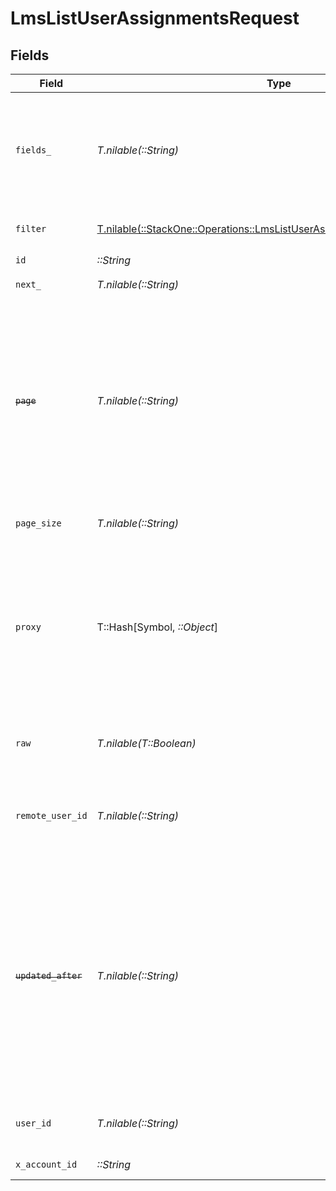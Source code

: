 # LmsListUserAssignmentsRequest


## Fields

| Field                                                                                                                                                                                                              | Type                                                                                                                                                                                                               | Required                                                                                                                                                                                                           | Description                                                                                                                                                                                                        | Example                                                                                                                                                                                                            |
| ------------------------------------------------------------------------------------------------------------------------------------------------------------------------------------------------------------------ | ------------------------------------------------------------------------------------------------------------------------------------------------------------------------------------------------------------------ | ------------------------------------------------------------------------------------------------------------------------------------------------------------------------------------------------------------------ | ------------------------------------------------------------------------------------------------------------------------------------------------------------------------------------------------------------------ | ------------------------------------------------------------------------------------------------------------------------------------------------------------------------------------------------------------------ |
| `fields_`                                                                                                                                                                                                          | *T.nilable(::String)*                                                                                                                                                                                              | :heavy_minus_sign:                                                                                                                                                                                                 | The comma separated list of fields that will be returned in the response (if empty, all fields are returned)                                                                                                       | id,remote_id,user_id,remote_user_id,course_id,remote_course_id,updated_at,created_at,due_date,status,progress,learning_object_type,learning_object_id,remote_learning_object_id,learning_object_external_reference |
| `filter`                                                                                                                                                                                                           | [T.nilable(::StackOne::Operations::LmsListUserAssignmentsQueryParamFilter)](../../models/operations/lmslistuserassignmentsqueryparamfilter.md)                                                                     | :heavy_minus_sign:                                                                                                                                                                                                 | LMS Assignment Filter                                                                                                                                                                                              |                                                                                                                                                                                                                    |
| `id`                                                                                                                                                                                                               | *::String*                                                                                                                                                                                                         | :heavy_check_mark:                                                                                                                                                                                                 | N/A                                                                                                                                                                                                                |                                                                                                                                                                                                                    |
| `next_`                                                                                                                                                                                                            | *T.nilable(::String)*                                                                                                                                                                                              | :heavy_minus_sign:                                                                                                                                                                                                 | The unified cursor                                                                                                                                                                                                 |                                                                                                                                                                                                                    |
| ~~`page`~~                                                                                                                                                                                                         | *T.nilable(::String)*                                                                                                                                                                                              | :heavy_minus_sign:                                                                                                                                                                                                 | : warning: ** DEPRECATED **: This will be removed in a future release, please migrate away from it as soon as possible.<br/><br/>The page number of the results to fetch                                           |                                                                                                                                                                                                                    |
| `page_size`                                                                                                                                                                                                        | *T.nilable(::String)*                                                                                                                                                                                              | :heavy_minus_sign:                                                                                                                                                                                                 | The number of results per page                                                                                                                                                                                     |                                                                                                                                                                                                                    |
| `proxy`                                                                                                                                                                                                            | T::Hash[Symbol, *::Object*]                                                                                                                                                                                        | :heavy_minus_sign:                                                                                                                                                                                                 | Query parameters that can be used to pass through parameters to the underlying provider request by surrounding them with 'proxy' key                                                                               |                                                                                                                                                                                                                    |
| `raw`                                                                                                                                                                                                              | *T.nilable(T::Boolean)*                                                                                                                                                                                            | :heavy_minus_sign:                                                                                                                                                                                                 | Indicates that the raw request result is returned                                                                                                                                                                  |                                                                                                                                                                                                                    |
| `remote_user_id`                                                                                                                                                                                                   | *T.nilable(::String)*                                                                                                                                                                                              | :heavy_minus_sign:                                                                                                                                                                                                 | Provider's unique identifier of the user related to the assignment                                                                                                                                                 | e3cb75bf-aa84-466e-a6c1-b8322b257a48                                                                                                                                                                               |
| ~~`updated_after`~~                                                                                                                                                                                                | *T.nilable(::String)*                                                                                                                                                                                              | :heavy_minus_sign:                                                                                                                                                                                                 | : warning: ** DEPRECATED **: This will be removed in a future release, please migrate away from it as soon as possible.<br/><br/>Use a string with a date to only select results updated after that given date     | 2020-01-01T00:00:00.000Z                                                                                                                                                                                           |
| `user_id`                                                                                                                                                                                                          | *T.nilable(::String)*                                                                                                                                                                                              | :heavy_minus_sign:                                                                                                                                                                                                 | The user ID associated with this assignment                                                                                                                                                                        | c28xyrc55866bvuv                                                                                                                                                                                                   |
| `x_account_id`                                                                                                                                                                                                     | *::String*                                                                                                                                                                                                         | :heavy_check_mark:                                                                                                                                                                                                 | The account identifier                                                                                                                                                                                             |                                                                                                                                                                                                                    |